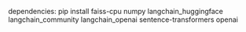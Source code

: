 dependencies:
pip install faiss-cpu numpy langchain_huggingface langchain_community langchain_openai sentence-transformers openai
